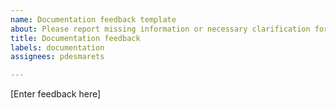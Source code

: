 ```yaml
---
name: Documentation feedback template
about: Please report missing information or necessary clarification for this page
title: Documentation feedback
labels: documentation
assignees: pdesmarets

---
```


[Enter feedback here]
